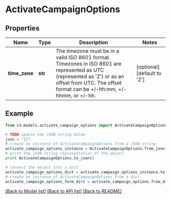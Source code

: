 # ActivateCampaignOptions


## Properties
Name | Type | Description | Notes
------------ | ------------- | ------------- | -------------
**time_zone** | **str** | The timezone must be in a valid ISO 8601 format. Timezones in ISO 8601 are represented as UTC (represented as &#39;Z&#39;) or as an offset from UTC. The offset format can be +/-hh:mm, +/-hhmm, or +/-hh. | [optional] [default to 'Z']

## Example

```python
from v3.models.activate_campaign_options import ActivateCampaignOptions

# TODO update the JSON string below
json = "{}"
# create an instance of ActivateCampaignOptions from a JSON string
activate_campaign_options_instance = ActivateCampaignOptions.from_json(json)
# print the JSON string representation of the object
print ActivateCampaignOptions.to_json()

# convert the object into a dict
activate_campaign_options_dict = activate_campaign_options_instance.to_dict()
# create an instance of ActivateCampaignOptions from a dict
activate_campaign_options_form_dict = activate_campaign_options.from_dict(activate_campaign_options_dict)
```
[[Back to Model list]](../README.md#documentation-for-models) [[Back to API list]](../README.md#documentation-for-api-endpoints) [[Back to README]](../README.md)


